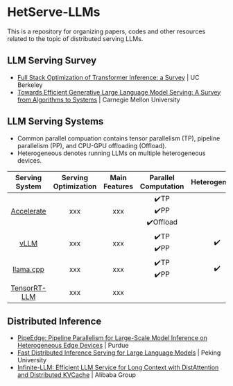 # HetServe-LLMs
This is a repository for organizing papers, codes and other resources related to the topic of distributed serving LLMs.

## LLM Serving Survey
- [Full Stack Optimization of Transformer Inference: a Survey](https://arxiv.org/abs/2302.14017) | UC Berkeley
- [Towards Efficient Generative Large Language Model Serving: A Survey from Algorithms to Systems](https://arxiv.org/pdf/2312.15234) | Carnegie Mellon University

## LLM Serving Systems

- Common parallel compuation contains tensor parallelism (TP), pipeline parallelism (PP), and CPU-GPU offloading (Offload).
- Heterogeneous denotes running LLMs on multiple heterogeneous devices. 

|Serving System|Serving Optimization|Main Features|Parallel Computation|Heterogeneous|
|:---:|:---:|:---:|:---:|:---:|
|[Accelerate](https://github.com/huggingface/accelerate)|xxx|xxx|✔️TP<br>✔️PP<br>✔️Offload||
|[vLLM](https://github.com/vllm-project/vllm)|xxx|xxx|✔️TP<br>✔️PP|✔️|
|[llama.cpp](https://github.com/ggerganov/llama.cpp)|xxx|xxx|✔️TP<br>✔️PP|✔️|
|[TensorRT-LLM](https://github.com/NVIDIA/TensorRT-LLM)|xxx|xxx|||

## Distributed Inference
- [PipeEdge: Pipeline Parallelism for Large-Scale Model Inference on Heterogeneous Edge Devices](https://github.com/usc-isi/PipeEdge) | Purdue
- [Fast Distributed Inference Serving for Large Language Models](https://arxiv.org/abs/2305.05920) | Peking University
- [Infinite-LLM: Efficient LLM Service for Long Context with DistAttention and Distributed KVCache](https://arxiv.org/abs/2401.02669) | Alibaba Group
